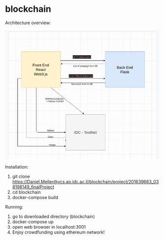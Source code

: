 # blockchain
Architecture overview:

![plot](./architecture.png)

Installation:

1. git clone https://Daniel.Meller@vcs.ap.idc.ac.il/blockchain/project/201639663_038198149_finalProject
2. cd blockchain
3. docker-compose build

Running:
1. go to downloaded directory (blockchain)
2. docker-compose up
3. open web browser in localhost:3001
4. Enjoy crowdfunding using ethereum network!

